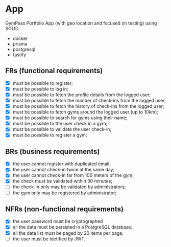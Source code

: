 # App

GymPass Portfolio App (with geo location and focused on testing) using SOLID
- docker
- prisma 
- postgresql 
- fastify

## FRs (functional requirements)

- [x] must be possible to register;
- [x] must be possible to log in;
- [x] must be possible to fetch the profile details from the logged user;
- [x] must be possible to fetch the number of check-ins from the logged user;
- [x] must be possible to fetch the history of check-ins from the logged user;
- [x] must be possible to fetch gyms around the logged user (up to 10km);
- [x] must be possible to search for gyms using their name;
- [x] must be possible to the user check in a gym;
- [x] must be possible to validate the user check-in;
- [x] must be possible to register a gym;

## BRs (business requirements)

- [x] the user cannot register with duplicated email;
- [x] the user cannot check-in twice at the same day;
- [x] the user cannot check-in far from 100 meters of the gym;
- [x] the check must be validated within 30 minutes;
- [ ] the check-in only may be validated by administrators;
- [ ] the gym only may be registered by administrator;

## NFRs (non-functional requirements)

- [x] the user password must be cryptographed 
- [x] all the data must be persisted in a PostgreSQL database;
- [x] all the data list must be paged by 20 items per page;
- [ ] the user must be idetified by JWT.
